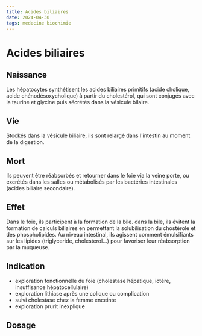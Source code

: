```yaml
---
title: Acides biliaires
date: 2024-04-30
tags: medecine biochimie
---
```



# Acides biliaires

## Naissance

Les hépatocytes synthétisent les acides biliaires primitifs (acide
cholique, acide chénodésoxycholique) à partir du cholestérol, qui sont
conjugés avec la taurine et glycine puis sécrétés dans la vésicule
bilaire.

## Vie

Stockés dans la vésicule biliaire, ils sont relargé dans l'intestin au
moment de la digestion.

## Mort

Ils peuvent être réabsorbés et retourner dans le foie via la veine
porte, ou excrétés dans les salles ou métabolisés par les bactéries
intestinales (acides biliaire secondaire).

## Effet

Dans le foie, ils participent à la formation de la bile. dans la bile,
ils évitent la formation de calculs biliaires en permettant la
solubilisation du chostérole et des phospholipides. Au niveau
intestinal, ils agissent comment émulsifiants sur les lipides
(triglyceride, cholesterol...) pour favoriser leur réabsorption par la
muqueuse.

## Indication

-   exploration fonctionnelle du foie (cholestase hépatique, ictère,
    insuffisance hépatocellulaire)
-   exploration lithiase après une colique ou complication
-   suivi cholestase chez la femme enceinte
-   exploration prurit inexplique

## Dosage

